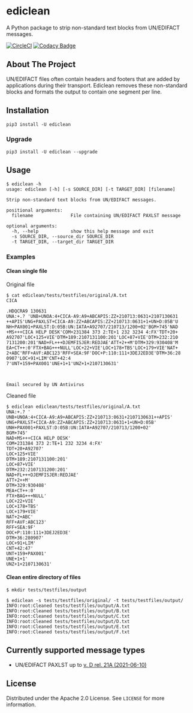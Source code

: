 # ediclean
A Python package to strip non-standard text blocks from UN/EDIFACT messages.

[![CircleCI](https://circleci.com/gh/janotaz/ediclean/tree/main.svg?style=shield&circle-token=709edaf489003821e0bd2209bacb8f5713097e58)](https://circleci.com/gh/janotaz/ediclean/tree/main) [![Codacy Badge](https://app.codacy.com/project/badge/Grade/6bf9ed8466c34ae5ab9c08bc691f0a29)](https://www.codacy.com/gh/janotaz/ediclean/dashboard?utm_source=github.com&amp;utm_medium=referral&amp;utm_content=janotaz/ediclean&amp;utm_campaign=Badge_Grade)

<!-- ABOUT THE PROJECT -->
## About The Project
UN/EDIFACT files often contain headers and footers that are added by applications during their transport. Ediclean removes these non-standard blocks and formats the output to contain one segment per line.

## Installation 
```
pip3 install -U ediclean
```
### Upgrade
```
pip3 install -U ediclean --upgrade
```

## Usage
``` shell
$ ediclean -h
usage: ediclean [-h] [-s SOURCE_DIR] [-t TARGET_DIR] [filename]

Strip non-standard text blocks from UN/EDIFACT messages.

positional arguments:
  filename              File containing UN/EDIFACT PAXLST message

optional arguments:
  -h, --help            show this help message and exit
  -s SOURCE_DIR, --source_dir SOURCE_DIR
  -t TARGET_DIR, --target_dir TARGET_DIR
```

### Examples

#### Clean single file

Original file
``` shell
$ cat ediclean/tests/testfiles/original/A.txt
CICA	 

.HDQCRA9 130631
UNA:+.? 'UNB+UNOA:4+CICA-A9:A9+ABCAPIS:ZZ+210713:0631+2107130631
++APIS'UNG+PAXLST+CICA-A9:ZZ+ABCAPIS:ZZ+210713:0631+1+UN+D:05B'U
NH+PAX001+PAXLST:D:05B:UN:IATA+A92707/210713/1200+02'BGM+745'NAD
+MS+++CICA HELP DESK'COM+231384 373 2:TE+1 232 3234 4:FX'TDT+20+
A92707'LOC+125+VIE'DTM+189:2107131100:201'LOC+87+VIE'DTM+232:210
7131200:201'NAD+FL+++DJEMFISJER:REDJAE'ATT+2++M'DTM+329:930408'M
EA+CT++:0'FTX+BAG+++NULL'LOC+22+VIE'LOC+178+TBS'LOC+179+VIE'NAT+
2+ABC'RFF+AVF:ABC123'RFF+SEA:9F'DOC+P:110:111+3DEJ2ED3E'DTM+36:28
0907'LOC+91+LIM'CNT+42:4
7'UNT+159+PAX001'UNE+1+1'UNZ+1+2107130631'



Email secured by UN Antivirus

```

Cleaned file
``` shell
$ ediclean ediclean/tests/testfiles/original/A.txt 
UNA:+.? '
UNB+UNOA:4+CICA-A9:A9+ABCAPIS:ZZ+210713:0631+2107130631++APIS'
UNG+PAXLST+CICA-A9:ZZ+ABCAPIS:ZZ+210713:0631+1+UN+D:05B'
UNH+PAX001+PAXLST:D:05B:UN:IATA+A92707/210713/1200+02'
BGM+745'
NAD+MS+++CICA HELP DESK'
COM+231384 373 2:TE+1 232 3234 4:FX'
TDT+20+A92707'
LOC+125+VIE'
DTM+189:2107131100:201'
LOC+87+VIE'
DTM+232:2107131200:201'
NAD+FL+++DJEMFISJER:REDJAE'
ATT+2++M'
DTM+329:930408'
MEA+CT++:0'
FTX+BAG+++NULL'
LOC+22+VIE'
LOC+178+TBS'
LOC+179+VIE'
NAT+2+ABC'
RFF+AVF:ABC123'
RFF+SEA:9F'
DOC+P:110:111+3DEJ2ED3E'
DTM+36:280907'
LOC+91+LIM'
CNT+42:47'
UNT+159+PAX001'
UNE+1+1'
UNZ+1+2107130631'

```

#### Clean entire directory of files

``` shell
$ mkdir tests/testfiles/output

$ ediclean -s tests/testfiles/original/ -t tests/testfiles/output/
INFO:root:Cleaned tests/testfiles/output/A.txt
INFO:root:Cleaned tests/testfiles/output/B.txt
INFO:root:Cleaned tests/testfiles/output/C.txt
INFO:root:Cleaned tests/testfiles/output/D.txt
INFO:root:Cleaned tests/testfiles/output/E.txt
INFO:root:Cleaned tests/testfiles/output/F.txt
```

## Currently supported message types
- UN/EDIFACT PAXLST up to [v. D rel. 21A (2021-06-10)](https://service.unece.org/trade/untdid/latest/trmd/paxlst_c.htm)

<!-- LICENSE -->
## License
Distributed under the Apache 2.0 License. See `LICENSE` for more information.
